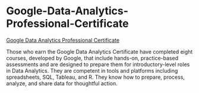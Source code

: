 # Google-Data-Analytics-Professional-Certificate

[Google Data Analytics Professional Certificate](https://www.credly.com/badges/32bd9837-2515-44c0-ae8e-f7542694e3e5/print)

Those who earn the Google Data Analytics Certificate have completed eight courses, developed by Google, that include hands-on, practice-based assessments and are designed to prepare them for introductory-level roles in Data Analytics. They are competent in tools and platforms including spreadsheets, SQL, Tableau, and R. They know how to prepare, process, analyze, and share data for thoughtful action.

